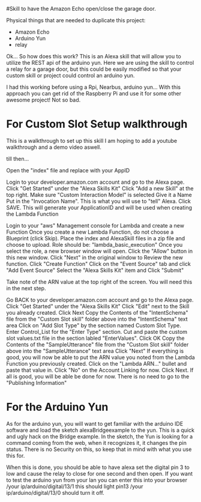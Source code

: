 #Skill to have the Amazon Echo open/close the garage door.


Physical things that are needed to duplicate this project:
* Amazon Echo
* Arduino Yun
* relay

Ok... So how does this work?
This is an Alexa skill that will allow you to utilize the REST api of the arduino yun.  Here we are using the skill to control a relay for a garage door, but this could
be easily modified so that your custom skill or project could control an arduino yun.  

I had this working before using a Rpi, Nearbus, arduino yun...  With this approach you can get rid of the Raspberry Pi and use it for some other awesome project!
Not so bad.

# For Custom Slot Setup walkthrough

This is a walkthrough to set up this skill I am hoping to add a youtube walkthrough and a demo video aswell.

till then...
	
Open the "index" file and replace with your AppID

Login to your developer.amazon.com account and go to the Alexa page.
    Click "Get Started" under the "Alexa Skills Kit"
	Click "Add a new Skill" at the top right.
	Make sure "Custom Interaction Model" is selected
	Give it a Name
	Put in the "Invocation Name".  This is what you will use to "tell" Alexa.
	Click SAVE.  This will generate your ApplicationID and will be used when creating the Lambda Function

Login to your "aws" Management console for Lambda and create a new Function
Once you create a new Lambda Function, do not choose a Blueprint (click Skip). 
Place the index and AlexaSkill files in a zip file and choose to upload.
	Role should be: "lambda_basic_execution"
	Once you select the role, a new browser window will open. Click the "Allow" button in this new window.
	Click "Next" in the  original window to Review the new function.
	Click "Create Function"
	Click on the "Event Source" tab and click "Add Event Source"
	Select the "Alexa Skills Kit" item and Click "Submit"
	
Take note of the ARN value at the top right of the screen.  You will need this in the next step.

Go BACK to your developer.amazon.com account and go to the Alexa page.
    Click "Get Started" under the "Alexa Skills Kit"
    Click "Edit" next to the Skill you already created.
	Click Next
	Copy the Contents of the "IntentSchema" file from the "Custom Slot skill" folder above into the "IntentSchema" text area
	Click on "Add Slot Type" by the section named Custom Slot Type.  Enter Control_List for the "Enter Type" section.  Cut and paste the custom slot values.txt file in the section labled "EnterValues".  Click OK
	Copy the Contents of the "SampleUtterance" file from the "Custom Slot skill" folder above into the "SampleUtterance" text area
	Click "Next"
	If everything is good, you will now be able to put the ARN value you noted from the Lambda Function you previously created.
	Click on the "Lambda ARN..." bullet and paste that value in.
	Click "No" on the Account Linking for now.
	Click Next.
	If all is good, you will be able be done for now. There is no need to go to the "Publishing Information" 
	
# For the Arduino Yun
	
As for the arduino yun,  you will want to get familiar with the arduino IDE software and load the sketch alexaBridgeexample to the yun.  This is a quick and ugly hack on the Bridge example.
In the sketch, the Yun is looking for a command coming from the web, when it recognizes it, it changes the pin status.  There is no Security on this, so keep that in mind with what you use this for.

When this is done, you should be able to have alexa set the digital pin 3 to low and cause the relay to close for one second and then open.	
If you want to test the arduino yun from your lan you can enter this into your browser
 /your ip/arduino/digital/13/1               this should light pin13 
 /your ip/arduino/digital/13/0               should turn it off.
	
